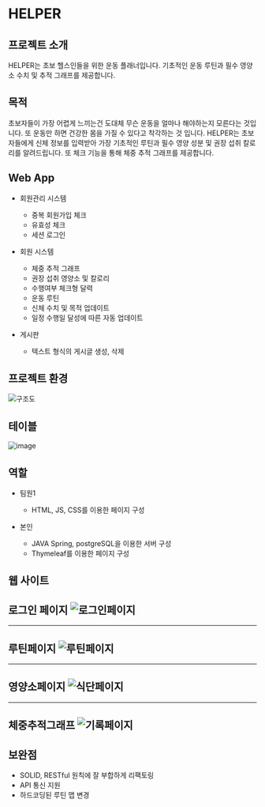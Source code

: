 # HELPER

프로젝트 소개
------
HELPER는 초보 헬스인들을 위한 운동 플래너입니다.
기초적인 운동 루틴과 필수 영양소 수치 및 추적 그래프를 제공합니다.

목적
------
초보자들이 가장 어렵게 느끼는건 도대체 무슨 운동을 얼마나 해야하는지 모른다는 것입니다.
또 운동만 하면 건강한 몸을 가질 수 있다고 착각하는 것 입니다. HELPER는 초보자들에게 
신체 정보를 입력받아 가장 기초적인 루틴과 필수 영양 성분 및 권장 섭취 칼로리를 알려드립니다.
또 체크 기능을 통해 체중 추적 그래프를 제공합니다.

Web App
------
* 회원관리 시스템
  - 중복 회원가입 체크
  - 유효성 체크
  - 세션 로그인

* 회원 시스템
  - 체중 추적 그래프
  - 권장 섭취 영양소 및 칼로리
  - 수행여부 체크형 달력
  - 운동 루틴
  - 신체 수치 및 목적 업데이트
  - 일정 수행일 달성에 따른 자동 업데이트

* 게시판
  - 텍스트 형식의 게시글 생성, 삭제

프로젝트 환경
------
![구조도](https://github.com/kim-0zzy/HELPER/assets/117063670/a8446d27-493b-443b-92e0-34e361f00e61)


테이블
------
![image](https://github.com/kim-0zzy/HELPER/assets/117063670/8f03c57f-92f9-4930-ba9b-c6b598d5d988)

역할
------
* 팀원1
  - HTML, JS, CSS를 이용한 페이지 구성
  
* 본인
  - JAVA Spring, postgreSQL을 이용한 서버 구성
  - Thymeleaf를 이용한 페이지 구성
  

웹 사이트
------
로그인 페이지
![로그인페이지](https://github.com/kim-0zzy/HELPER/assets/117063670/050027ea-ced9-4be3-99b6-673dc83756b4)
---

---
루틴페이지
![루틴페이지](https://github.com/kim-0zzy/HELPER/assets/117063670/52becec3-49af-4863-9976-a084fc9e3c08)
---

---
영양소페이지
![식단페이지](https://github.com/kim-0zzy/HELPER/assets/117063670/7731e94b-f160-4346-b466-531cef7e70da)
---

---
체중추적그래프
![기록페이지](https://github.com/kim-0zzy/HELPER/assets/117063670/3a245861-25d3-4e07-8782-dca08cdbbe4e)
---

보완점
-----
  * SOLID, RESTful 원칙에 잘 부합하게 리팩토링
  * API 통신 지원
  * 하드코딩된 루틴 맵 변경
